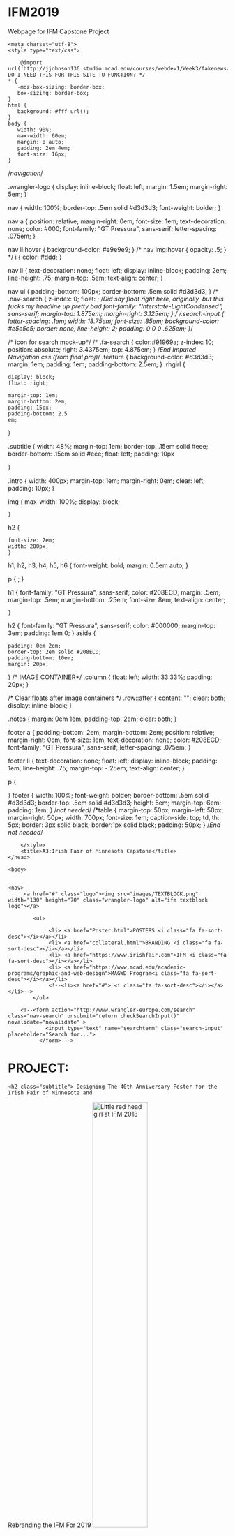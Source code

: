 # IFM2019
Webpage for IFM Capstone Project
<!DOCTYPE html>
<html>
<head>
	
	<meta charset="utf-8">
	<style type="text/css">

	    @import url('http://jjohnson136.studio.mcad.edu/courses/webdev1/Week3/fakenews/css/bootstrap.css'); DO I NEED THIS FOR THIS SITE TO FUNCTION? */
    * { 
       -moz-box-sizing: border-box;
       box-sizing: border-box;
    }
    html {
       background: #fff url();
    }
    body {
       width: 90%;
       max-width: 60em;
       margin: 0 auto;
       padding: 2em 4em;
       font-size: 16px;
    }

/*navigation*/

.wrangler-logo {
    display: inline-block;
    float: left;
    margin: 1.5em;
    margin-right: 5em;
  }

nav {
    width: 100%;
    border-top: .5em solid #d3d3d3;
    font-weight: bolder;
 }

nav a {
    position: relative;
    margin-right: 0em;
    font-size: 1em;
    text-decoration: none;
    color: #000;
    font-family: "GT Pressura", sans-serif;
    letter-spacing: .075em;
}

nav li:hover {
    background-color: #e9e9e9;
}
/*
nav img:hover {
    opacity: .5;
}
*/
i { 
    color: #ddd;
}

nav li {
    text-decoration: none;
    float: left;
    display: inline-block;
    padding: 2em;
    line-height: .75;
    margin-top: .5em;
    text-align: center;
}

nav ul {
	padding-bottom: 100px;
	border-bottom: .5em solid #d3d3d3;
}
/*
.nav-search {
    z-index: 0;
    float: ; /*Did say float right here, originally, but this fucks my headline up pretty bad
    font-family: "Interstate-LightCondensed", sans-serif;
    margin-top: 1.875em;
    margin-right: 3.125em;
    } 
*/
/*.search-input {
     letter-spacing: .1em;
     width: 18.75em;
     font-size: .85em;
     background-color: #e5e5e5;
     border: none;
     line-height: 2;
     padding: 0 0 0 .625em; 
}*/

/* icon for search mock-up*/
/*
.fa-search {
    color:#91969a;
    z-index: 10;
    position: absolute;
    right: 3.4375em;
    top: 4.875em;
}
/*End Imputed Navigation css (from final proj)*/
.feature {
	background-color: #d3d3d3;
	margin: 1em;
	padding: 1em;
	padding-bottom: 2.5em;
}
.rhgirl {

	display: block;
	float: right;
	
	margin-top: 1em;
	margin-bottom: 2em;
	padding: 15px;
	padding-bottom: 2.5
	em;
}

.subtitle {
	width: 48%;
	margin-top: 1em;
 	border-top: .15em solid #eee;
 	border-bottom: .15em solid #eee;
 	float: left;
 	padding: 10px

}

.intro {
	width: 400px;
	margin-top: 1em;
    margin-right: 0em;
    clear: left;
    padding: 10px;
 }

img {
    max-width: 100%;
    display: block;
    
    }

h2 {

	font-size: 2em;
	width: 200px;
	}

h1, h2, h3, h4, h5, h6 {
    font-weight: bold;
    margin: 0.5em auto;
    }

p {
	;
}

h1 {
    font-family: "GT Pressura", sans-serif;
    color: #208ECD;
    margin: .5em;
    margin-top: .5em;
    margin-bottom: .25em;
    font-size: 8em;
    text-align: center;
    
    }

 h2 {
 	font-family: "GT Pressura", sans-serif;
	color: #000000;
    margin-top: 3em;
    padding: 1em 0;
    }
aside {
	
	padding: 0em 2em;
	border-top: 2em solid #208ECD;
	padding-bottom: 10em;
	margin: 20px;
}
/* IMAGE CONTAINER*/
.column {
  float: left;
  width: 33.33%;
  padding: 20px;
}

/* Clear floats after image containers */
.row::after {
  content: "";
  clear: both;
  display: inline-block;
}

.notes {
	margin: 0em 1em;
	padding-top: 2em;
	clear: both;
}



footer a {
	padding-bottom: 2em;
	margin-bottom: 2em;
	position: relative;
    margin-right: 0em;
    font-size: 1em;
    text-decoration: none;
    color: #208ECD;
    font-family: "GT Pressura", sans-serif;
    letter-spacing: .075em;
}

footer li {
	text-decoration: none;
    float: left;
    display: inline-block;
    padding: 1em;
    line-height: .75;
    margin-top: -.25em;
    text-align: center;
}

p {
	
}
footer {
	width: 100%;
    font-weight: bolder;
	border-bottom: .5em solid #d3d3d3;
	border-top: .5em solid #d3d3d3;
	height: 5em;
	margin-top: 6em;
	padding: 1em;
}
/*not needed*/
    /*table {
    	margin-top: 50px;
    	margin-left: 50px;
    	margin-right: 50px;
    	width: 700px;
    	font-size: 1em;
    	caption-side: top;
        td, th: 5px;
    	border: 3px solid black;
    	border:1px solid black;
    	padding: 50px;
    	}
/*End not needed*/


		</style>
		<title>A3:Irish Fair of Minnesota Capstone</title>
	</head>

	<body>


    <nav> 
         <a href="#" class="logo"><img src="images/TEXTBLOCK.png" width="130" height="70" class="wrangler-logo" alt="ifm textblock logo"></a>
        
            <ul>

                 <li> <a href="Poster.html">POSTERS <i class="fa fa-sort-desc"></i></a></li>
                 <li> <a href="collateral.html">BRANDING <i class="fa fa-sort-desc"></i></a></li>
                 <li> <a href="https://www.irishfair.com">IFM <i class="fa fa-sort-desc"></i></a></li>
                 <li> <a href="https://www.mcad.edu/academic-programs/graphic-and-web-design">MAGWD Program<i class="fa fa-sort-desc"></i></a></li>
                 <!--<li><a href="#"> <i class="fa fa-sort-desc"></i></a></li>-->
            </ul>
        
        <!--<form action="http://www.wrangler-europe.com/search" class="nav-search" onsubmit="return checkSearchInput()" novalidate="novalidate" >
                <input type="text" name="searchterm" class="search-input" placeholder="Search for...">
              </form> -->
 </nav>

<h1>PROJECT:</h1>
<article class="highlight">
<div class="feature">

	<h2 class="subtitle"> Designing The 40th Anniversary Poster for the Irish Fair of Minnesota and 
 Rebranding the IFM For 2019</h2>
	<img src="images/Dancing-1080x1440.jpg" width="50%" class="rhgirl" alt="Little red head girl at IFM 2018">
	<p class="intro">I was an intern for the Irish Fair of Minnesota for 6 months of last year. At the end of the summer they asked me to do the poster for next year’s fair, which happens to be the 40th anniversary of the IFM. Taking elements from the poster design I’ll rebrand all of the collateral for this year as well: all IFM advertisements, brochures, the program,  and t-shirts for 2019. The chief design problem is to keep the Fair’s aesthetic/brand identity familiar but also update it, keeping it fresh, as the IFM moves forward.
</p>
</div>
</article>

<aside>
<div class="row">
  <div class="column">
    <img src="images/IFM_SUNV2-01.jpg" width="33.3%" alt="IFMPoster" style="width:100%">
  </div>
  <div class="column">
    <img src="images/merchtshirt.jpg" width="33.3%"alt="IFM Collateral" style="width:100%">
  </div>
  <div class="column">
    <video class="flower" controls no autoplay width="100%" height="200" alt="Summer is Coming" style="width:100%" src="video/"</video>
  </div>
</div>
<p class="notes" width="100%"> Lorem ipsum dolor sit amet, cons ectetuer adipiscing elit, sed diam nonummy nibh euismod tincidunt ut laoreet dolore magna aliquam erat volutpat. Ut wisi enim ad minim veniam, quis nostrud exerci tation ullamcorper suscipit lobortis nisl ut aliquip ex ea commodo consequat.
Lorem ipsum dolor sit amet, consectetuer adipiscing elit, sed diam nonummy nibh euismod tincidunt ut laoreet dolore magna aliquam erat volutpat. Ut wisi enim ad minim veniam, quis nostrud exerci tation ullamcorper suscipit lobortis nisl ut aliquip ex ea commodo consequat. Duis autem vel eum iriure dolor in hendrerit in vulputate velit esse molestie consequat, vel illum dolore eu feugiat nulla facilisis at vero eros et accumsan et iusto odio dignissim qui blandit praesent luptatum zzril delenit augue duis dolore te feugait nulla facilisi.</p>
</aside>

<h1>POSTER(S)</h1>
<article class+"main">
    <p>
        Lorem ipsum dolor sit amet, consectetuer adipiscing elit, sed diam nonummy nibh euismod tincidunt ut laoreet dolore magna aliquam erat volutpat. Ut wisi enim ad minim veniam, quis nostrud exerci tation ullamcorper suscipit lobortis nisl ut aliquip ex ea commodo consequat. Duis autem vel eum iriure dolor in hendrerit in vulputate velit esse molestie consequat, vel illum dolore eu feugiat nulla facilisis at vero eros et accumsan et iusto odio dignissim qui blandit praesent luptatum zzril delenit augue duis dolore te feugait nulla facilisi.</p>
    <img src="images/fitz_cartoon_ifm2-01 copy.jpg" class="poster1" alt="One IFM cartoon character">
    <p>Lorem ipsum dolor sit amet, cons ectetuer adipiscing elit, sed diam nonummy nibh euismod tincidunt ut laoreet dolore magna aliquam erat volutpat. Ut wisi enim ad minim veniam, quis nostrud exerci tation ullamcorper suscipit lobortis nisl ut aliquip ex ea commodo consequat.</p>    
    <img src="images/fitz_cartoon_ifm-01 copy 2.jpg" class="poster2" alt="four IFM cartoon characters">


     <p>   Lorem ipsum dolor sit amet, cons ectetuer adipiscing elit, sed diam nonummy nibh euismod tincidunt ut laoreet dolore magna aliquam erat volutpat. Ut wisi enim ad minim veniam, quis nostrud exerci tation ullamcorper suscipit lobortis nisl ut aliquip ex ea commodo consequat.
Lorem ipsum dolor sit amet, consectetuer adipiscing elit, sed diam nonummy nibh euismod tincidunt ut laoreet dolore magna aliquam erat volutpat. Ut wisi enim ad minim veniam, quis nostrud exerci tation ullamcorper suscipit lobortis nisl ut aliquip ex ea commodo consequat. Duis autem vel eum iriure dolor in hendrerit in vulputate velit esse molestie consequat, vel illum dolore eu feugiat nulla facilisis at vero eros et accumsan et iusto odio dignissim qui blandit praesent luptatum zzril delenit augue duis dolore te feugait nulla facilisi.</p>

    <img src="images/poster3.jpg" class="poster3" alt="ribbon display of an assortment of Fair icons">
<p>Lorem ipsum dolor sit amet, cons ectetuer adipiscing elit, sed diam nonummy nibh euismod tincidunt ut laoreet dolore magna aliquam erat volutpat. Ut wisi enim ad minim veniam, quis nostrud exerci tation ullamcorper suscipit lobortis nisl ut aliquip ex ea commodo consequat.</p>

<img src="images/poster4.png" class="poster4" alt="steamboat on river">

<p>Lorem ipsum dolor sit amet, cons ectetuer adipiscing elit, sed diam nonummy nibh euismod tincidunt ut laoreet dolore magna aliquam erat volutpat. Ut wisi enim ad minim veniam, quis nostrud exerci tation ullamcorper suscipit lobortis nisl ut aliquip ex ea commodo consequat.
Lorem ipsum dolor sit amet, consectetuer adipiscing elit, sed diam nonummy nibh euismod tincidunt ut laoreet dolore magna aliquam erat volutpat. Ut wisi enim ad minim veniam, quis nostrud exerci tation ullamcorper suscipit lobortis nisl ut aliquip ex ea commodo consequat. Duis autem vel eum iriure dolor in hendrerit in vulputate velit esse molestie consequat, vel illum dolore eu feugiat nulla facilisis at vero eros et accumsan et iusto odio dignissim qui blandit praesent luptatum zzril delenit augue duis dolore te feugait nulla facilisi.</p>

<img src="images/poster5.jpg" class="poster5" alt="state of minnesota w/ loon integrate/masked">

<p>Lorem ipsum dolor sit amet, cons ectetuer adipiscing elit, sed diam nonummy nibh euismod tincidunt ut laoreet dolore magna aliquam erat volutpat. Ut wisi enim ad minim veniam, quis nostrud exerci tation ullamcorper suscipit lobortis nisl ut aliquip ex ea commodo consequat.
Lorem ipsum dolor sit amet, consectetuer adipiscing elit, sed diam nonummy nibh euismod tincidunt ut laoreet dolore magna aliquam erat volutpat. Ut wisi enim ad minim veniam, quis nostrud exerci tation ullamcorper suscipit lobortis nisl ut aliquip ex ea commodo consequat. Duis autem vel eum iriure dolor in hendrerit in vulputate velit esse molestie consequat, vel illum dolore eu feugiat nulla facilisis at vero eros et accumsan et iusto odio dignissim qui blandit praesent luptatum zzril delenit augue duis dolore te feugait nulla facilisi.</p>

<img src="images/poster6.jpg" class="poster6" alt="state of minnesota w/knotwork inside">

<p>Lorem ipsum dolor sit amet, cons ectetuer adipiscing elit, sed diam nonummy nibh euismod tincidunt ut laoreet dolore magna aliquam erat volutpat. Ut wisi enim ad minim veniam, quis nostrud exerci tation ullamcorper suscipit lobortis nisl ut aliquip ex ea commodo consequat.
Lorem ipsum dolor sit amet, consectetuer adipiscing elit, sed diam nonummy nibh euismod tincidunt ut laoreet dolore magna aliquam erat volutpat. Ut wisi enim ad minim veniam, quis nostrud exerci tation ullamcorper suscipit lobortis nisl ut aliquip ex ea commodo consequat. Duis autem vel eum iriure dolor in hendrerit in vulputate velit esse molestie consequat, vel illum dolore eu feugiat nulla facilisis at vero eros et accumsan et iusto odio dignissim qui blandit praesent luptatum zzril delenit augue duis dolore te feugait nulla facilisi. Lorem ipsum dolor sit amet, cons ectetuer adipiscing elit, sed diam nonummy nibh euismod tincidunt ut laoreet dolore magna aliquam erat volutpat. Ut wisi enim ad minim veniam, quis nostrud exerci tation ullamcorper suscipit lobortis nisl ut aliquip ex ea commodo consequat.
Lorem ipsum dolor sit amet, consectetuer adipiscing elit, sed diam nonummy nibh euismod tincidunt ut laoreet dolore magna aliquam erat volutpat. Ut wisi enim ad minim veniam, quis nostrud exerci tation ullamcorper suscipit lobortis nisl ut aliquip ex ea commodo consequat. Duis autem vel eum iriure dolor in hendrerit in vulputate velit </p>

<img src="images/poster7.jpg" class="poster7" alt="state of mn w/irish icon and knotwerk stardust">

<p>Lorem ipsum dolor sit amet, cons ectetuer adipiscing elit, sed diam nonummy nibh euismod tincidunt ut laoreet dolore magna aliquam erat volutpat. Ut wisi enim ad minim veniam, quis nostrud exerci tation ullamcorper suscipit lobortis nisl ut aliquip ex ea commodo consequat.
Lorem ipsum dolor sit amet, consectetuer adipiscing elit, sed diam nonummy nibh euismod tincidunt ut laoreet dolore magna aliquam erat volutpat. Ut wisi enim ad minim veniam, quis nostrud exerci tation ullamcorper suscipit lobortis nisl ut aliquip ex ea commodo consequat. Duis autem vel eum iriure dolor in hendrerit in vulputate velit esse molestie consequat, vel illum dolore eu feugiat nulla facilisis at vero eros et accumsan et iusto odio dignissim qui blandit praesent luptatum zzril delenit augue duis dolore te feugait nulla facilisi.</p>

<img src="images/poster8.jpg" class="poster8" alt="knotwork flower w/knotwerk pollen">

<p>Lorem ipsum dolor sit amet, cons ectetuer adipiscing elit, sed diam nonummy nibh euismod tincidunt ut laoreet dolore magna aliquam erat volutpat. Ut wisi enim ad minim veniam, quis nostrud exerci tation ullamcorper suscipit lobortis nisl ut aliquip ex ea commodo consequat.
Lorem ipsum dolor sit amet, consectetuer adipiscing elit, sed diam nonummy nibh euismod tincidunt ut laoreet dolore magna aliquam erat volutpat. Ut wisi enim ad minim veniam, quis nostrud exerci tation ullamcorper suscipit lobortis nisl ut aliquip ex ea commodo consequat. Duis autem vel eum iriure dolor in hendrerit in vulputate velit 
    </p>
</article>


<footer>
	 
        
            <ul>

                 <li> <a href="Poster.html">Feedback<i class="fa fa-sort-desc"></i></a></li>
                 <li> <a href="https://www.tumblr.com/blog/jmooridianjr-blog">Tumblr: As It Happened <i class="fa fa-sort-desc"></i></a></li>
                 <li> <a href="https://www.irishfair.com">MCAD <i class="fa fa-sort-desc"></i></a></li>
                 <li> <a href="https://jeff-mooridian-twf3.squarespace.com">Portfolio<i class="fa fa-sort-desc"></i></a></li>

                 <!--<li><a href="#"> <i class="fa fa-sort-desc"></i></a></li>-->
            </ul>
            <ul class="icons">

                 <li> <a href="icons/twiterer.png"></a></li>
                 <li> <a href="icons/fbk.png"><i class="fa fa-sort-desc"></i></a></li>
                 <li> <a href="icons/instgm.png"><i class="fa fa-sort-desc"></i></a></li>
                
                 
                 <!--<li><a href="#"> <i class="fa fa-sort-desc"></i></a></li>-->
            </ul>
        <!--<a href="#" class="logo"><img src="images/TEXTBLOCK.png" width="130" height="70" class="wrangler-logo" alt="ifm textblock logo"></a>-->	
        
</footer>
</body>
</html>
